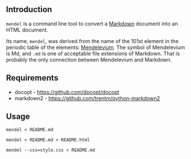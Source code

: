 
Introduction
-------------

`mendel` is a command line tool to convert a [Markdown](http://daringfireball.net/projects/markdown/) document into an HTML document.

Its name, `mendel`, was derived from the name of the 101st element in the periodic table of the elements: [Mendelevium](http://en.wikipedia.org/wiki/Mendelevium). The symbol of Mendelevium is Md, and `.md` is one of acceptable file extensions of Markdown. That is probably the only connection between Mendelevium and Markdown.


Requirements
-------------

* docopt - https://github.com/docopt/docopt
* markdown2 - https://github.com/trentm/python-markdown2

Usage
------

    mendel < README.md

    mendel < README.md > README.html
    
    mendel --css=style.css < README.md
